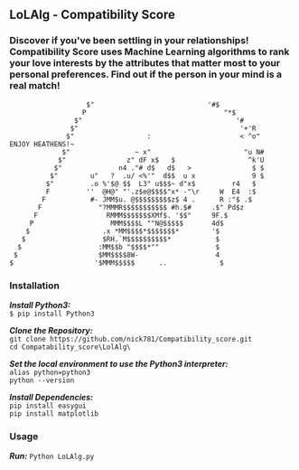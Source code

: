 ## LoLAlg - Compatibility Score

### Discover if you've been settling in your relationships! Compatibility Score uses Machine Learning algorithms to rank your love interests by the attributes that matter most to your personal preferences. Find out if the person in your mind is a real match!
 
                       $"                            '#$
                      P                                  "*$
                    $"                                      '#
                   $"                                        '+'R
                  $"                  :                      < ^o"                 ENJOY HEATHENS!~
                 $"                ~ x"                       "u N#
                $"               z" dF x$   $                  ^k'U
               $"              n4 ."# d$   d$   >               $ $
              $"        u"   ?  .u/ <%'"  d$$  u x              9 $
             $"         .o %'$@ $$  L3" u$$$~ d"x$         r4   $     
             F         ''  @H@" "'.z$e@$$$$"x* -"\r     W  E4  :$
            F           #- JMM$u. @$$$$$$$$$z$ 4 .      R :"$ .$
           F              "?MMMR$$$$$$$$$$$ #h.$#     .$" Pd$z
          F                 RMMM$$$$$$$XMf$. '$$"     9F.$
         P                   MMM$$$$L ""N@$$$$$       4d$
        $                  .x *MM$$$$*$$$$$$$*        '$
       $                   $RH.`M$$$$$$$$$$*           $
      $                   :MM$$b "$$$$*""              $
     $                    $MM$$$$8W-                   4
    $                    '$MMM$$$$$      ..             $

### Installation

**_Install Python3:_**<br/>
 `$ pip install Python3`<br/>

**_Clone the Repository:_**<br/>
 `git clone https://github.com/nick781/Compatibility_score.git`<br/>
 `cd Compatability_score\LolAlg\`

**_Set the local environment to use the Python3 interpreter:_**<br/>
 `alias python=python3`<br/>
 `python --version`

**_Install Dependencies:_**<br/>
 `pip install easygui`<br/>
 `pip install matplotlib` 

### Usage
**_Run:_**
`Python LoLAlg.py`
